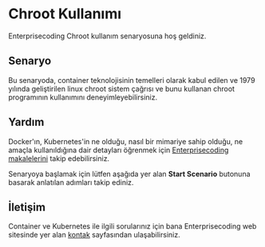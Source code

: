 
# Chroot Kullanımı

Enterprisecoding Chroot kullanım senaryosuna hoş geldiniz.

## Senaryo

Bu senaryoda, container teknolojisinin temelleri olarak kabul edilen ve 1979 yılında geliştirilen linux chroot sistem çağrısı ve bunu kullanan chroot programının kullanımını deneyimleyebilirsiniz.

## Yardım

Docker'ın, Kubernetes'in ne olduğu, nasıl bir mimariye sahip olduğu, ne amaçla kullanıldığına dair detayları öğrenmek için [Enterprisecoding makalelerini](http://www.enterprisecoding.com) takip edebilirsiniz.

Senaryoya başlamak için lütfen aşağıda yer alan **Start Scenario** butonuna basarak anlatılan adımları takip ediniz.

## İletişim

Container ve Kubernetes ile ilgili sorularınız için bana Enterprisecoding web sitesinde yer alan [kontak](http://www.enterprisecoding.com/contact) sayfasından ulaşabilirsiniz.
